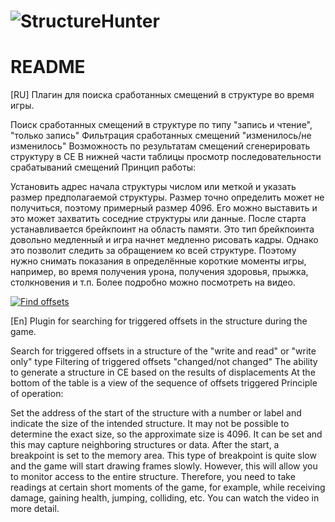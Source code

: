 # ![StructureHunter](https://repository-images.githubusercontent.com/726766577/034565b5-7aa9-4bc9-a354-3929cad595d5)
# README #


[RU]
Плагин для поиска сработанных смещений в структуре во время игры.

Поиск сработанных смещений в структуре по типу "запись и чтение", "только запись"
Фильтрация сработанных смещений "изменилось/не изменилось"
Возможность по результатам смещений сгенерировать структуру в CE
В нижней части таблицы просмотр последовательности срабатываний смещений
Принцип работы:

Установить адрес начала структуры числом или меткой и указать размер предполагаемой структуры. Размер точно определить может не получиться, поэтому примерный размер 4096. Его можно выставить и это может захватить соседние структуры или данные.
После старта устанавливается брейкпоинт на область памяти. Это тип брейкпоинта довольно медленный и игра начнет медленно рисовать кадры. Однако это позволит следить за обращением ко всей структуре. Поэтому нужно снимать показания в определённые короткие моменты игры, например, во время получения урона, получения здоровья, прыжка, столкновения и т.п.
Более подробно можно посмотреть на видео.

[![Find offsets](https://img.youtube.com/vi/zC4VgWRMRhs/0.jpg)](https://www.youtube.com/watch?v=zC4VgWRMRhs "Find offsets")

[En]
Plugin for searching for triggered offsets in the structure during the game.

Search for triggered offsets in a structure of the "write and read" or "write only" type
Filtering of triggered offsets "changed/not changed"
The ability to generate a structure in CE based on the results of displacements
At the bottom of the table is a view of the sequence of offsets triggered
Principle of operation:

Set the address of the start of the structure with a number or label and indicate the size of the intended structure. It may not be possible to determine the exact size, so the approximate size is 4096. It can be set and this may capture neighboring structures or data.
After the start, a breakpoint is set to the memory area. This type of breakpoint is quite slow and the game will start drawing frames slowly. However, this will allow you to monitor access to the entire structure. Therefore, you need to take readings at certain short moments of the game, for example, while receiving damage, gaining health, jumping, colliding, etc.
You can watch the video in more detail.
